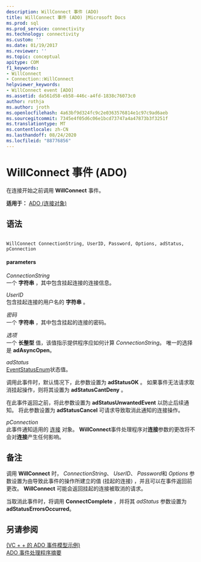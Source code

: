 ```yaml
---
description: WillConnect 事件 (ADO)
title: WillConnect 事件 (ADO) |Microsoft Docs
ms.prod: sql
ms.prod_service: connectivity
ms.technology: connectivity
ms.custom: ''
ms.date: 01/19/2017
ms.reviewer: ''
ms.topic: conceptual
apitype: COM
f1_keywords:
- WillConnect
- Connection::WillConnect
helpviewer_keywords:
- WillConnect event [ADO]
ms.assetid: da561d58-eb58-446c-a4fd-1838c76073c0
author: rothja
ms.author: jroth
ms.openlocfilehash: 4a63bf9d324fc9c2e0363576814e1c97c9ad6aeb
ms.sourcegitcommit: 7345e4f05d6c06e1bcd73747a4a47873b3f3251f
ms.translationtype: MT
ms.contentlocale: zh-CN
ms.lasthandoff: 08/24/2020
ms.locfileid: "88776856"
---
```

# <a name="willconnect-event-ado"></a>WillConnect 事件 (ADO)
在连接开始之前调用 **WillConnect** 事件。  
  
 **适用于：** [ADO (连接对象) ](./connection-object-ado.md)  
  
## <a name="syntax"></a>语法  
  
```  
  
WillConnect ConnectionString, UserID, Password, Options, adStatus, pConnection  
```  
  
#### <a name="parameters"></a>parameters  
 *ConnectionString*  
 一个 **字符串** ，其中包含挂起连接的连接信息。  
  
 *UserID*  
 包含挂起连接的用户名的 **字符串** 。  
  
 *密码*  
 一个 **字符串** ，其中包含挂起的连接的密码。  
  
 *选项*  
 一个 **长整型** 值，该值指示提供程序应如何计算 *ConnectionString*。 唯一的选择是 **adAsyncOpen**。  
  
 *adStatus*  
 [EventStatusEnum](./eventstatusenum.md)状态值。  
  
 调用此事件时，默认情况下，此参数设置为 **adStatusOK** 。 如果事件无法请求取消挂起操作，则将其设置为 **adStatusCantDeny** 。  
  
 在此事件返回之前，将此参数设置为 **adStatusUnwantedEvent** 以防止后续通知。 将此参数设置为 **adStatusCancel** 可请求导致取消此通知的连接操作。  
  
 *pConnection*  
 此事件通知适用的 [连接](./connection-object-ado.md) 对象。 **WillConnect**事件处理程序对**连接**参数的更改将不会对**连接**产生任何影响。  
  
## <a name="remarks"></a>备注  
 调用 **WillConnect** 时， *ConnectionString*、 *UserID*、 *Password*和 *Options* 参数设置为由导致此事件的操作所建立的值 (挂起的连接) ，并且可以在事件返回前更改。 **WillConnect** 可能会返回挂起的连接被取消的请求。  
  
 当取消此事件时，将调用 **ConnectComplete** ，并将其 *adStatus* 参数设置为 **adStatusErrorsOccurred**。  
  
## <a name="see-also"></a>另请参阅  
 [ (VC + + 的 ADO 事件模型示例) ](./ado-events-model-example-vc.md)   
 [ADO 事件处理程序摘要](../../guide/data/ado-event-handler-summary.md)